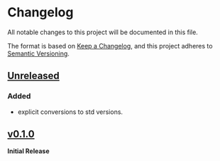 # Changelog
All notable changes to this project will be documented in this file.

The format is based on [Keep a Changelog](https://keepachangelog.com/en/1.0.0/),
and this project adheres to [Semantic Versioning](https://semver.org/spec/v2.0.0.html).

## [Unreleased]
### Added
- explicit conversions to std versions.

## [v0.1.0] 
**Initial Release**

[unreleased]: https://github.com/ModProg/clonable-command/compare/v0.1.0...HEAD
[v0.1.0]: https://github.com/ModProg/clonable-command/tree/v0.1.0
